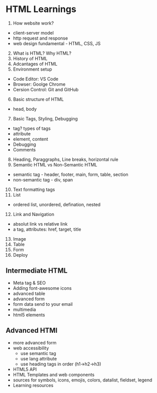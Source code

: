 # HTML Learnings

1. How website work?

- client-server model
- http request and response
- web design fundamental - HTML, CSS, JS

2. What is HTML? Why HTML?
3. History of HTML
4. Adcantages of HTML
5. Environment setup

- Code Editor: VS Code
- Browser: Goolge Chrome
- Cersion Control: Git and GitHub

6. Basic structure of HTML

- head, body

7. Basic Tags, Styling, Debugging

- tag? types of tags
- attribute
- element, content
- Debugging
- Comments

8. Heading, Paraggraphs, Line breaks, horizontal rule
9. Semantic HTML vs Non-Semantic HTML

- semantic tag - header, footer, main, form, table, section
- non-semantic tag - div, span

10. Text formatting tags
11. List

- ordered list, unordered, defination, nested

12. Link and Navigation

- absolut link vs relative link
- a tag, attributes: href, target, title

13. Image
14. Table
15. Form
16. Deploy

## Intermediate HTML

- Meta tag & SEO
- Adding font-awesome icons
- advanced table
- advanced form
- form data send to your email
- multimedia
- html5 elements

## Advanced HTMl

- more advanced form
- web accessibility
  - use semantic tag
  - use lang attribute
  - use heading tags in order (h1->h2->h3)
- HTML5 API
- HTML Templates and web components
- sources for symbols, icons, emojis, colors, datalist, fieldset, legend
- Learning resources
